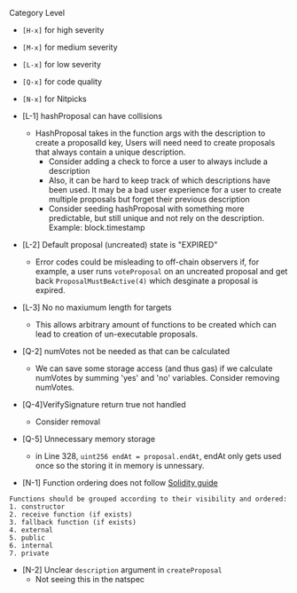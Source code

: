 Category Level
-   `[H-x]` for high severity
-   `[M-x]` for medium severity
-   `[L-x]` for low severity
-   `[Q-x]` for code quality
-   `[N-x]` for Nitpicks

- [L-1] hashProposal can have collisions
	- HashProposal takes in the function args with the description to create a proposalId key, Users will need need to create proposals that always contain a unique description.
		- Consider adding a check to force a user to always include a description
		- Also, it can be hard to keep track of which descriptions have been used. It may be a bad user experience for a user to create multiple proposals but forget their previous description
		- Consider seeding hashProposal with something more predictable, but still unique and not rely on the description. Example: block.timestamp
- [L-2] Default proposal (uncreated) state is "EXPIRED" 
	- Error codes could be misleading to off-chain observers if, for example, a user runs `voteProposal` on an uncreated proposal and get back `ProposalMustBeActive(4)` which desginate a proposal is expired.
- [L-3] No no maxiumum length for targets 
	- This allows arbitrary amount of functions to be created which can lead to creation of un-executable proposals. 
- [Q-2] numVotes not be needed as that can be calculated
	- We can save some storage access (and thus gas) if we calculate numVotes by summing 'yes' and 'no' variables. Consider removing numVotes.
- [Q-4]VerifySignature return true not handled 
	- Consider removal
- [Q-5] Unnecessary memory storage
	- in Line 328, `uint256 endAt = proposal.endAt`,  endAt only gets used once so the storing it in memory is unnessary.
- [N-1] Function ordering does not follow [Solidity guide](https://docs.soliditylang.org/en/v0.8.15/style-guide.html#order-of-layout)
```
Functions should be grouped according to their visibility and ordered:
1. constructor
2. receive function (if exists)
3. fallback function (if exists)
4. external
5. public
6. internal
7. private
```
- [N-2] Unclear `description` argument in `createProposal`
	- Not seeing this in the natspec